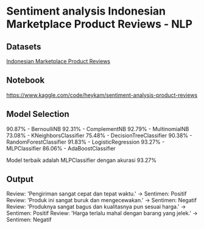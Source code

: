 # Sentiment analysis Indonesian Marketplace Product Reviews - NLP 

## Datasets
[Indonesian Marketplace Product Reviews](https://www.kaggle.com/datasets/taqiyyaghazi/indonesian-marketplace-product-reviews/data)

## Notebook
https://www.kaggle.com/code/heykam/sentiment-analysis-product-reviews

## Model Selection
90.87% - BernoulliNB
92.31% - ComplementNB
92.79% - MultinomialNB
73.08% - KNeighborsClassifier
75.48% - DecisionTreeClassifier
90.38% - RandomForestClassifier
91.83% - LogisticRegression
93.27% - MLPClassifier
86.06% - AdaBoostClassifier

Model terbaik adalah MLPClassifier dengan akurasi 93.27%

## Output
Review: 'Pengiriman sangat cepat dan tepat waktu.' -> Sentimen: Positif
Review: 'Produk ini sangat buruk dan mengecewakan.' -> Sentimen: Negatif
Review: 'Produknya sangat bagus dan kualitasnya pun sesuai harga.' -> Sentimen: Positif
Review: 'Harga terlalu mahal dengan barang yang jelek.' -> Sentimen: Negatif

